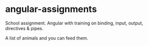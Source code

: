 # angular-assignments

School assignment. Angular with training on binding, input, output, directives & pipes.

A list of animals and you can feed them.
